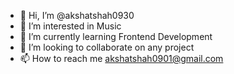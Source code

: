 - 👋 Hi, I’m @akshatshah0930
- 👀 I’m interested in Music
- 🌱 I’m currently learning Frontend Development
- 💞️ I’m looking to collaborate on any project
- 📫 How to reach me akshatshah0901@gmail.com

<!---
akshatshah0930/akshatshah0930 is a ✨ special ✨ repository because its `README.md` (this file) appears on your GitHub profile.
You can click the Preview link to take a look at your changes.
--->
